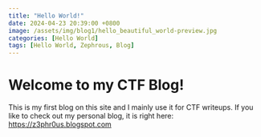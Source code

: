 ```yaml
---
title: "Hello World!"
date: 2024-04-23 20:39:00 +0800
image: /assets/img/blog1/hello_beautiful_world-preview.jpg
categories: [Hello World]
tags: [Hello World, Zephrous, Blog]
---
```


# Welcome to my CTF Blog!

This is my first blog on this site and I mainly use it for CTF writeups. 
If you like to check out my personal blog, it is right here: 
<a href="https://z3phr0us.blogspot.com">https://z3phr0us.blogspot.com</a>
